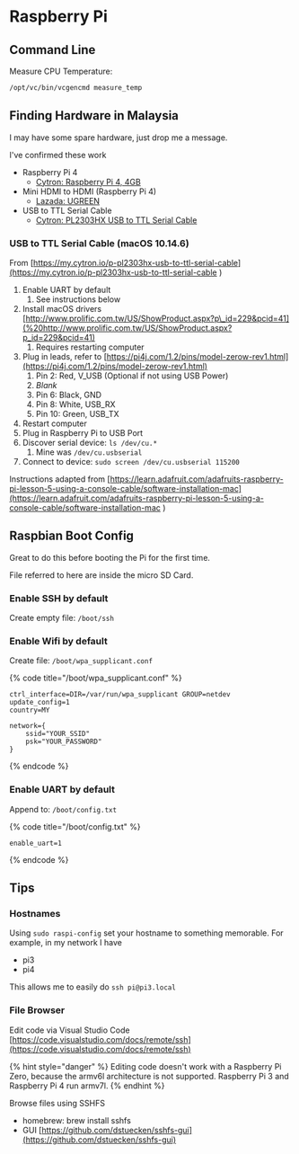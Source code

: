 # Raspberry Pi

## Command Line

Measure CPU Temperature:

```bash
/opt/vc/bin/vcgencmd measure_temp
```

## Finding Hardware in Malaysia

I may have some spare hardware, just drop me a message.

I've confirmed these work

* Raspberry Pi 4
  * [Cytron: Raspberry Pi 4, 4GB](https://my.cytron.io/p-raspberry-pi-4-model-b-4gb)
* Mini HDMI to HDMI \(Raspberry Pi 4\)
  * [Lazada: UGREEN](https://www.lazada.com.my/products/ugreen-micro-hdmi-to-hdmi-cable-male-to-female-micro-hdmi-adapter-supports-4k-3d-for-gopro-hero-5-tablets-laptopasus-vivobook-s14zenbook-ux305ux330cameras-etc20cm-i13642239-s16735359.html)
* USB to TTL Serial Cable
  * [Cytron: PL2303HX USB to TTL Serial Cable](https://my.cytron.io/p-pl2303hx-usb-to-ttl-serial-cable)

### USB to TTL Serial Cable \(macOS 10.14.6\)

From [https://my.cytron.io/p-pl2303hx-usb-to-ttl-serial-cable](https://my.cytron.io/p-pl2303hx-usb-to-ttl-serial-cable
)

1. Enable UART by default
   1. See instructions below
2. Install macOS drivers [http://www.prolific.com.tw/US/ShowProduct.aspx?p\_id=229&pcid=41](%20http://www.prolific.com.tw/US/ShowProduct.aspx?p_id=229&pcid=41)
   1. Requires restarting computer
3. Plug in leads, refer to [https://pi4j.com/1.2/pins/model-zerow-rev1.html](https://pi4j.com/1.2/pins/model-zerow-rev1.html)
   1. Pin 2: Red, V\_USB \(Optional if not using USB Power\)
   2. _Blank_
   3. Pin 6: Black, GND
   4. Pin 8: White, USB\_RX
   5. Pin 10: Green, USB\_TX
4. Restart computer
5. Plug in Raspberry Pi to USB Port
6. Discover serial device: `ls /dev/cu.*`
   1. Mine was `/dev/cu.usbserial`
7. Connect to device: `sudo screen /dev/cu.usbserial 115200`

Instructions adapted from [https://learn.adafruit.com/adafruits-raspberry-pi-lesson-5-using-a-console-cable/software-installation-mac](https://learn.adafruit.com/adafruits-raspberry-pi-lesson-5-using-a-console-cable/software-installation-mac
)

## Raspbian Boot Config

Great to do this before booting the Pi for the first time.

File referred to here are inside the micro SD Card.

### Enable SSH by default

Create empty file: `/boot/ssh`

### Enable Wifi by default

Create file: `/boot/wpa_supplicant.conf`

{% code title="/boot/wpa\_supplicant.conf" %}
```text
ctrl_interface=DIR=/var/run/wpa_supplicant GROUP=netdev
update_config=1
country=MY

network={
    ssid="YOUR_SSID"
    psk="YOUR_PASSWORD"
}
```
{% endcode %}

### Enable UART by default

Append to: `/boot/config.txt`

{% code title="/boot/config.txt" %}
```text
enable_uart=1
```
{% endcode %}

## Tips

### Hostnames

Using `sudo raspi-config` set your hostname to something memorable. For example, in my network I have

* pi3
* pi4

This allows me to easily do `ssh pi@pi3.local`

### File Browser

Edit code via Visual Studio Code [https://code.visualstudio.com/docs/remote/ssh](https://code.visualstudio.com/docs/remote/ssh)

{% hint style="danger" %}
Editing code doesn't work with a Raspberry Pi Zero, because the armv6l architecture is not supported. Raspberry Pi 3 and Raspberry Pi 4 run armv7l.
{% endhint %}

Browse files using SSHFS

* homebrew: brew install sshfs
* GUI [https://github.com/dstuecken/sshfs-gui](https://github.com/dstuecken/sshfs-gui)

